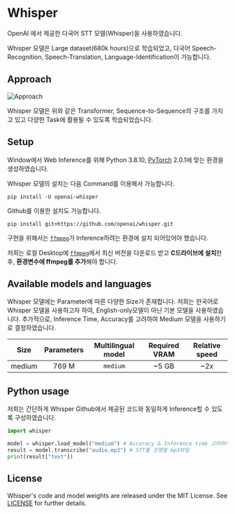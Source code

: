 # Whisper

OpenAI 에서 제공한 다국어 STT 모델(Whisper)을 사용하였습니다.

Whisper 모델은 Large dataset(680k hours)으로 학습되었고, 다국어 Speech-Recognition, Speech-Translation, Language-Identification이 가능합니다.


## Approach

![Approach](https://raw.githubusercontent.com/openai/whisper/main/approach.png)

Whisper 모델은 위와 같은 Transformer, Sequence-to-Sequence의 구조를 가지고 있고 다양한 Task에 활용될 수 있도록 학습되었습니다. 

## Setup

Window에서 Web Inference를 위해 Python 3.8.10, [PyTorch](https://pytorch.org/) 2.0.1에 맞는 환경을 생성하였습니다.

Whisper 모델의 설치는 다음 Command를 이용해서 가능합니다.

    pip install -U openai-whisper

Github를 이용한 설치도 가능합니다.

    pip install git+https://github.com/openai/whisper.git 


구현을 위해서는 [`ffmpeg`](https://ffmpeg.org/)가 Inference하려는 환경에 설치 되어있어야 했습니다.

저희는 로컬 Desktop에 [`ffmpeg`](https://ffmpeg.org/)에서 최신 버전을 다운로드 받고 **C드라이브에 설치**한 후, **환경변수에 ffmpeg를 추가**해야 합니다.

## Available models and languages

Whisper 모델에는 Parameter에 따른 다양한 Size가 존재합니다. 저희는 한국어로 Whisper 모델을 사용하고자 하여, English-only모델이 아닌 기본 모델을 사용하였습니다. 추가적으로, Inference Time, Accuracy를 고려하여 Medium 모델을 사용하기로 결정하였습니다.

|  Size  | Parameters | Multilingual model | Required VRAM | Relative speed |
|:------:|:----------:|:------------------:|:-------------:|:--------------:|
| medium |   769 M    |    `medium`      |     ~5 GB     |      ~2x       |


## Python usage

저희는 간단하게 Whisper Github에서 제공된 코드와 동일하게 Inference할 수 있도록 구성하였습니다.

```python
import whisper

model = whisper.load_model("medium") # Accuracy & Inference time 고려하여 Size 선정
result = model.transcribe("audio.mp3") # STT를 진행할 mp3파일
print(result["text"])
```

## License

Whisper's code and model weights are released under the MIT License. See [LICENSE](https://github.com/openai/whisper/blob/main/LICENSE) for further details.

